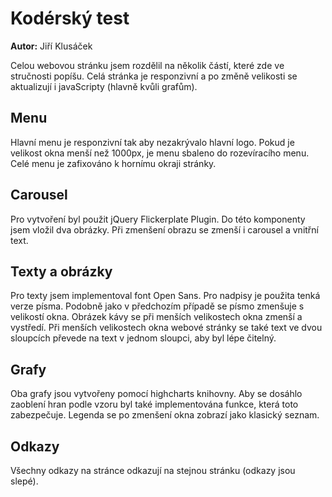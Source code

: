 # Kodérský test

**Autor:** Jiří Klusáček

Celou webovou stránku jsem rozdělil na několik částí, které zde ve stručnosti popíšu. Celá stránka je responzivní a po změně velikosti se aktualizují i javaScripty (hlavně kvůli grafům).

Menu
----
Hlavní menu je responzivní tak aby nezakrývalo hlavní logo. Pokud je velikost okna menší než 1000px, je menu sbaleno do rozevíracího menu. Celé menu je zafixováno k hornímu okraji stránky.

Carousel
--------
Pro vytvoření byl použit jQuery Flickerplate Plugin. Do této komponenty jsem vložil dva obrázky. Při zmenšení obrazu se zmenší i carousel a vnitřní text.

Texty a obrázky
---------------
Pro texty jsem implementoval font Open Sans. Pro nadpisy je použita tenká verze písma. Podobně jako v předchozím případě se písmo zmenšuje s velikostí okna.
Obrázek kávy se při menších velikostech okna zmenší a vystředí. Při menších velikostech okna webové stránky se také text ve dvou sloupcích převede na text v jednom sloupci, aby byl lépe čitelný.

Grafy
-----
Oba grafy jsou vytvořeny pomocí highcharts knihovny. Aby se dosáhlo zaoblení hran podle vzoru byl také implementována funkce, která toto zabezpečuje.
Legenda se po zmenšení okna zobrazí jako klasický seznam.

Odkazy
------
Všechny odkazy na stránce odkazují na stejnou stránku (odkazy jsou slepé).
